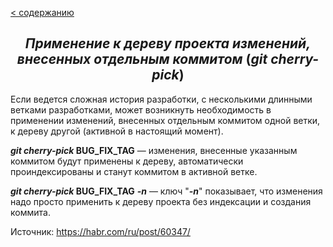 [< содержанию](./readme.md)

## <center> *Применение к дереву проекта изменений, внесенных отдельным коммитом* (***git cherry-pick***) </center>

Если ведется сложная история разработки, с несколькими длинными ветками
разработками, может возникнуть необходимость в применении изменений, внесенных
отдельным коммитом одной ветки, к дереву другой (активной в настоящий момент).

***git cherry-pick* BUG_FIX_TAG** — изменения, внесенные указанным коммитом будут
применены к дереву, автоматически проиндексированы и станут коммитом в активной
ветке.

***git cherry-pick* BUG_FIX_TAG** ***-n*** — ключ "***-n***" показывает, что изменения надо просто применить к дереву проекта без индексации и создания коммита.

Источник: https://habr.com/ru/post/60347/